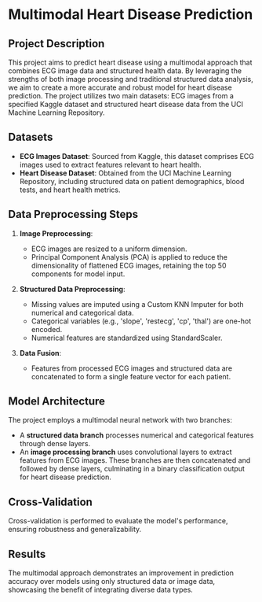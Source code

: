 # Multimodal Heart Disease Prediction

## Project Description
This project aims to predict heart disease using a multimodal approach that combines ECG image data and structured health data. By leveraging the strengths of both image processing and traditional structured data analysis, we aim to create a more accurate and robust model for heart disease prediction. The project utilizes two main datasets: ECG images from a specified Kaggle dataset and structured heart disease data from the UCI Machine Learning Repository.

## Datasets
- **ECG Images Dataset**: Sourced from Kaggle, this dataset comprises ECG images used to extract features relevant to heart health.
- **Heart Disease Dataset**: Obtained from the UCI Machine Learning Repository, including structured data on patient demographics, blood tests, and heart health metrics.

## Data Preprocessing Steps
1. **Image Preprocessing**:
   - ECG images are resized to a uniform dimension.
   - Principal Component Analysis (PCA) is applied to reduce the dimensionality of flattened ECG images, retaining the top 50 components for model input.

2. **Structured Data Preprocessing**:
   - Missing values are imputed using a Custom KNN Imputer for both numerical and categorical data.
   - Categorical variables (e.g., 'slope', 'restecg', 'cp', 'thal') are one-hot encoded.
   - Numerical features are standardized using StandardScaler.

3. **Data Fusion**:
   - Features from processed ECG images and structured data are concatenated to form a single feature vector for each patient.

## Model Architecture
The project employs a multimodal neural network with two branches:
- A **structured data branch** processes numerical and categorical features through dense layers.
- An **image processing branch** uses convolutional layers to extract features from ECG images.
These branches are then concatenated and followed by dense layers, culminating in a binary classification output for heart disease prediction.

## Cross-Validation
Cross-validation is performed to evaluate the model's performance, ensuring robustness and generalizability.

## Results
The multimodal approach demonstrates an improvement in prediction accuracy over models using only structured data or image data, showcasing the benefit of integrating diverse data types.



